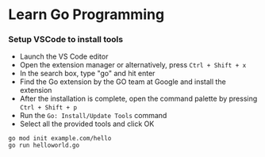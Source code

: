 # Learn Go Programming

### Setup VSCode to install tools

* Launch the VS Code editor
* Open the extension manager or alternatively, press `Ctrl + Shift + x`
* In the search box, type "go" and hit enter
* Find the Go extension by the GO team at Google and install the extension
* After the installation is complete, open the command palette by pressing `Ctrl + Shift + p`
* Run the `Go: Install/Update Tools` command
* Select all the provided tools and click OK


```shell
go mod init example.com/hello
go run helloworld.go
```
